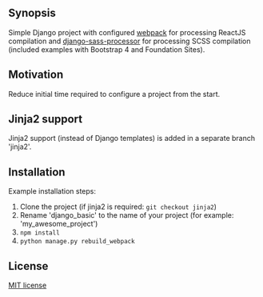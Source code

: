 ## Synopsis

Simple Django project with configured [webpack](https://webpack.github.io/) for processing ReactJS compilation and [django-sass-processor](https://github.com/jrief/django-sass-processor) for processing SCSS compilation (included examples with Bootstrap 4 and Foundation Sites).

## Motivation

Reduce initial time required to configure a project from the start.

## Jinja2 support

Jinja2 support (instead of Django templates) is added in a separate branch 'jinja2'.

## Installation

Example installation steps:

1. Clone the project (if jinja2 is required: `git checkout jinja2`)
2. Rename 'django_basic' to the name of your project (for example: 'my_awesome_project')
3. `npm install`
4. `python manage.py rebuild_webpack`

## License

[MIT license](LICENSE)
